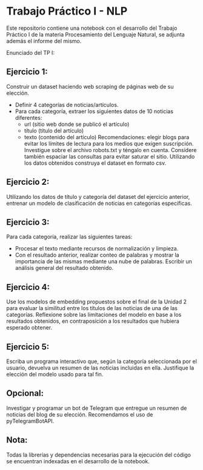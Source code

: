 # Trabajo Práctico I - NLP

Este repositorio contiene una notebook con el desarrollo del Trabajo Práctico I de la materia Procesamiento del Lenguaje Natural, se adjunta además el informe del mismo. 

Enunciado del TP I:

## Ejercicio 1:
Construir un dataset haciendo web scraping de páginas web de su elección.
- Definir 4 categorías de noticias/artículos.
- Para cada categoría, extraer los siguientes datos de 10 noticias diferentes:
  - url (sitio web donde se publicó el artículo) 
  - título (título del artículo)  
  - texto (contenido del artículo)
Recomendaciones: elegir blogs para evitar los límites de lectura para los medios que exigen suscripción. Investigue sobre el archivo robots.txt y téngalo en cuenta. Considere también espaciar las consultas para evitar saturar el sitio.
Utilizando los datos obtenidos construya el dataset en formato csv.

## Ejercicio 2:
Utilizando los datos de título y categoría del dataset del ejercicio anterior, entrenar un modelo de clasificación de noticias en categorías específicas.

## Ejercicio 3:
Para cada categoría, realizar las siguientes tareas:
- Procesar el texto mediante recursos de normalización y limpieza.
- Con el resultado anterior, realizar conteo de palabras y mostrar la importancia de las mismas mediante una nube de palabras.
Escribir un análisis general del resultado obtenido.

## Ejercicio 4:
Use los modelos de embedding propuestos sobre el final de la Unidad 2 para evaluar la similitud entre los títulos de las noticias de una de las categorías.
Reflexione sobre las limitaciones del modelo en base a los resultados obtenidos, en contraposición a los resultados que hubiera esperado obtener.

## Ejercicio 5:
Escriba un programa interactivo que, según la categoría seleccionada por el usuario, devuelva un resumen de las noticias incluidas en ella.
Justifique la elección del modelo usado para tal fin.

## Opcional: 
Investigar y programar un bot de Telegram que entregue un resumen de noticias del blog de su elección. Recomendamos el uso de pyTelegramBotAPI.




## Nota: 
Todas la librerías y dependencias necesarias para la ejecución del código se encuentran indexadas en el desarrollo de la notebook. 
